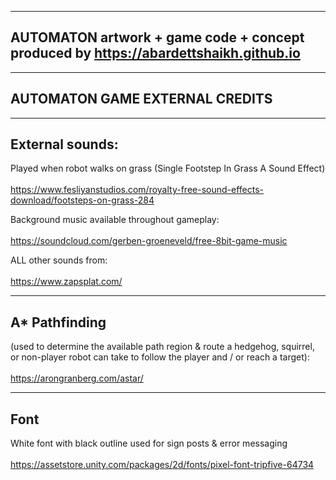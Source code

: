 ----------------------------------------------------------------------------------
AUTOMATON artwork + game code + concept produced by https://abardettshaikh.github.io
----------------------------------------------------------------------------------

-------------------------------
AUTOMATON GAME EXTERNAL CREDITS
-------------------------------

----------------
External sounds:
----------------
Played when robot walks on grass (Single Footstep In Grass A Sound Effect)<br></br>
https://www.fesliyanstudios.com/royalty-free-sound-effects-download/footsteps-on-grass-284

Background music available throughout gameplay:<br></br>
https://soundcloud.com/gerben-groeneveld/free-8bit-game-music

ALL other sounds from:<br></br>
https://www.zapsplat.com/

--------------
A* Pathfinding
--------------
(used to determine the available path region & route a hedgehog, squirrel, or non-player robot can take to follow the player and / or reach a target):<br></br>
https://arongranberg.com/astar/

-----
Font
-----
White font with black outline used for sign posts & error messaging <br></br>
https://assetstore.unity.com/packages/2d/fonts/pixel-font-tripfive-64734

